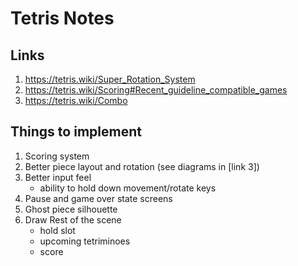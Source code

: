 # Tetris Notes

## Links 
1. https://tetris.wiki/Super_Rotation_System
2. https://tetris.wiki/Scoring#Recent_guideline_compatible_games
3. https://tetris.wiki/Combo

## Things to implement
1. Scoring system
2. Better piece layout and rotation (see diagrams in [link 3])
3. Better input feel
    - ability to hold down movement/rotate keys
4. Pause and game over state screens
5. Ghost piece silhouette
6. Draw Rest of the scene 
    - hold slot
    - upcoming tetriminoes
    - score

